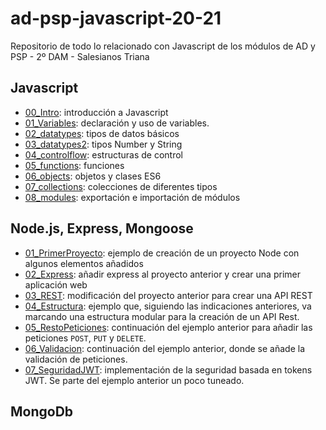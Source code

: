 # ad-psp-javascript-20-21
Repositorio de todo lo relacionado con Javascript de los módulos de AD y PSP - 2º DAM - Salesianos Triana

## Javascript

- [00_Intro](./Javascript/00_intro/): introducción a Javascript
- [01_Variables](./Javascript/01_variables/README.md): declaración y uso de variables.
- [02_datatypes](./Javascript/02_datatypes/README.md): tipos de datos básicos
- [03_datatypes2](./Javascript/03_datatypes2/README.md): tipos Number y String
- [04_controlflow](./Javascript/04_controlflow/README.md): estructuras de control
- [05_functions](./Javascript/05_functions/../05_functions/README.md): funciones
- [06_objects](./Javascript/06_objects/README.md): objetos y clases ES6
- [07_collections](./Javascript/07_collections/README.md): colecciones de diferentes tipos
- [08_modules](./Javascript/08_modules/README.md): exportación e importación de módulos

## Node.js, Express, Mongoose

- [01_PrimerProyecto](./Node/01_PrimerProyecto/): ejemplo de creación de un proyecto Node con algunos elementos añadidos
- [02_Express](./Node/02_Express/): añadir express al proyecto anterior y crear una primer aplicación web
- [03_REST](./Node/03_REST/): modificación del proyecto anterior para crear una API REST
- [04_Estructura](./Node/04_Estructura/README.MD): ejemplo que, siguiendo las indicaciones anteriores, va marcando una estructura modular para la creación de un API Rest.
- [05_RestoPeticiones](./Node/05_RestoPeticiones/README.MD): continuación del ejemplo anterior para añadir las peticiones `POST`, `PUT` y `DELETE`.
- [06_Validacion](./Node/06_Validacion/README.MD): continuación del ejemplo anterior, donde se añade la validación de peticiones.
- [07_SeguridadJWT](./Node/07_SeguridadJWT/README.MD): implementación de la seguridad basada en tokens JWT. Se parte del ejemplo anterior un poco tuneado.

## MongoDb

